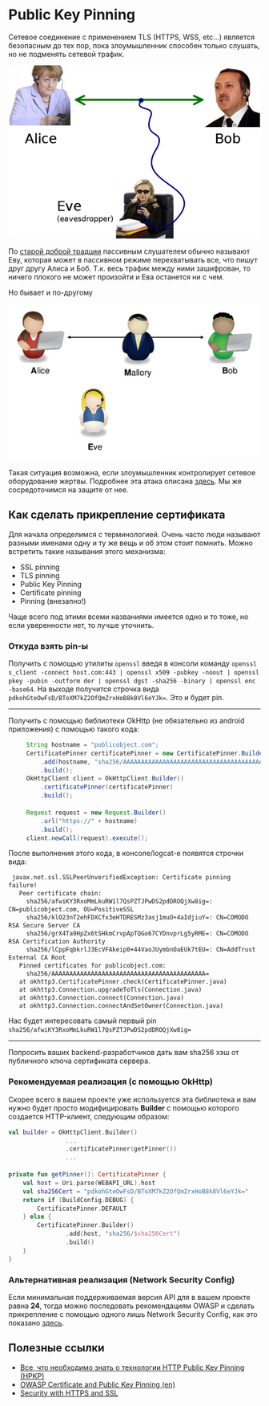 # Public Key Pinning

Сетевое соединение с применением TLS (HTTPS, WSS, etc...) является безопасным до тех пор, пока злоумышленник способен только слушать, но не подменять сетевой трафик. 

![Alice-Bob-Eve](../assets/Alice-bob-eve.jpg)  

По [старой доброй традции](https://ru.wikipedia.org/wiki/%D0%90%D0%BB%D0%B8%D1%81%D0%B0_%D0%B8_%D0%91%D0%BE%D0%B1) пассивным слушателем обычно называют Еву, которая может в пассивном режиме перехватывать все, что пишут друг другу Алиса и Боб. Т.к. весь трафик между ними зашифрован, то ничего плохого не может произойти и Ева останется ни с чем.

Но бывает и по-другому

![Alice-Mallory-Bob](../assets/Alice-Bob-Mallory.png)

Такая ситуация возможна, если злоумышленник контролирует сетевое оборудование жертвы. Подробнее эта атака описана [здесь](https://ru.wikipedia.org/wiki/%D0%90%D1%82%D0%B0%D0%BA%D0%B0_%D0%BF%D0%BE%D1%81%D1%80%D0%B5%D0%B4%D0%BD%D0%B8%D0%BA%D0%B0). Мы же сосредоточимся на защите от нее.

## Как сделать прикрепление сертификата

Для начала определимся с терминологией. Очень часто люди называют разными именами одну и ту же вещь и об этом стоит помнить. Можно встретить такие называния этого механизма:

- SSL pinning
- TLS pinning
- Public Key Pinning
- Certificate pinning
- Pinning (внезапно!)

Чаще всего под этими всеми названиями имеется одно и то тоже, но если уверенности нет, то лучше уточнить.

### Откуда взять pin-ы

Получить с помощью утилиты `openssl` введя в консоли команду `openssl s_client -connect host.com:443 | openssl x509 -pubkey -noout | openssl pkey -pubin -outform der | openssl dgst -sha256 -binary | openssl enc -base64`. На выходе получится строчка вида `pdkohGteOwFsD/BToXM7kZ2OfQmZrxHoB8k8Vl6eYJk=`. Это и будет pin.

---

Получить с помощью библиотеки OkHttp (не обязательно из android приложения) c помощью такого кода:

```java
     String hostname = "publicobject.com";
     CertificatePinner certificatePinner = new CertificatePinner.Builder()
         .add(hostname, "sha256/AAAAAAAAAAAAAAAAAAAAAAAAAAAAAAAAAAAAAAAAAAA=")
         .build();
     OkHttpClient client = OkHttpClient.Builder()
         .certificatePinner(certificatePinner)
         .build();

     Request request = new Request.Builder()
         .url("https://" + hostname)
         .build();
     client.newCall(request).execute();
```

После выполнения этого кода, в консоле/logcat-е появятся строчки вида:

```
 javax.net.ssl.SSLPeerUnverifiedException: Certificate pinning failure!
   Peer certificate chain:
     sha256/afwiKY3RxoMmLkuRW1l7QsPZTJPwDS2pdDROQjXw8ig=: CN=publicobject.com, OU=PositiveSSL
     sha256/klO23nT2ehFDXCfx3eHTDRESMz3asj1muO+4aIdjiuY=: CN=COMODO RSA Secure Server CA
     sha256/grX4Ta9HpZx6tSHkmCrvpApTQGo67CYDnvprLg5yRME=: CN=COMODO RSA Certification Authority
     sha256/lCppFqbkrlJ3EcVFAkeip0+44VaoJUymbnOaEUk7tEU=: CN=AddTrust External CA Root
   Pinned certificates for publicobject.com:
     sha256/AAAAAAAAAAAAAAAAAAAAAAAAAAAAAAAAAAAAAAAAAAA=
   at okhttp3.CertificatePinner.check(CertificatePinner.java)
   at okhttp3.Connection.upgradeToTls(Connection.java)
   at okhttp3.Connection.connect(Connection.java)
   at okhttp3.Connection.connectAndSetOwner(Connection.java)
```   
Нас будет интересовать самый первый pin `sha256/afwiKY3RxoMmLkuRW1l7QsPZTJPwDS2pdDROQjXw8ig=`

---

Попросить ваших backend-разработчиков дать вам sha256 хэш от публичного ключа сертификата сервера.

### Рекомендуемая реализация (с помощью OkHttp)

Скорее всего в вашем проекте уже используется эта библиотека и вам нужно будет просто модифицировать **Builder** с помощью которого создается HTTP-клиент, следующим образом:

```kotlin
val builder = OkHttpClient.Builder()
                ...
                .certificatePinner(getPinner())
                ...

private fun getPinner(): CertificatePinner {
    val host = Uri.parse(WEBAPI_URL).host
    val sha256Cert = "pdkohGteOwFsD/BToXM7kZ2OfQmZrxHoB8k8Vl6eYJk="
    return if (BuildConfig.DEBUG) {
        CertificatePinner.DEFAULT
    } else {
        CertificatePinner.Builder()
                .add(host, "sha256/$sha256Cert")
                .build()
    }
}
```

### Альтернативная реализация (Network Security Config)

Если минимальная поддерживаемая версия API для в вашем проекте равна **24**, тогда можно последовать рекомендациям OWASP и сделать прикрепление с помощью одного лишь Network Security Config, как это показано [здесь](https://github.com/Fi5t/android-security-cookbook/blob/master/%D0%97%D0%B0%D1%89%D0%B8%D1%82%D0%B0%20%D1%81%D0%B5%D1%82%D0%B5%D0%B2%D0%BE%D0%B3%D0%BE%20%D1%81%D0%BB%D0%BE%D1%8F/Network%20Secruity%20Config.md).

## Полезные ссылки

- [Все, что необходимо знать о технологии HTTP Public Key Pinning (HPKP)](https://www.securitylab.ru/analytics/479602.php)
- [OWASP Certificate and Public Key Pinning (en)](https://www.owasp.org/index.php/Certificate_and_Public_Key_Pinning)
- [Security with HTTPS and SSL](https://developer.android.com/training/articles/security-ssl)